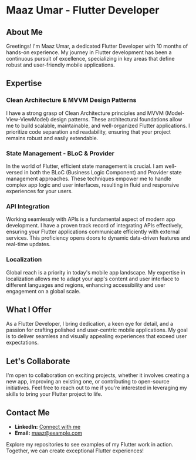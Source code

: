 # Maaz Umar - Flutter Developer

## About Me

Greetings! I'm Maaz Umar, a dedicated Flutter Developer with 10 months of hands-on experience. My journey in Flutter development has been a continuous pursuit of excellence, specializing in key areas that define robust and user-friendly mobile applications.

## Expertise

### Clean Architecture & MVVM Design Patterns

I have a strong grasp of Clean Architecture principles and MVVM (Model-View-ViewModel) design patterns. These architectural foundations allow me to build scalable, maintainable, and well-organized Flutter applications. I prioritize code separation and readability, ensuring that your project remains robust and easily extendable.

### State Management - BLoC & Provider

In the world of Flutter, efficient state management is crucial. I am well-versed in both the BLoC (Business Logic Component) and Provider state management approaches. These techniques empower me to handle complex app logic and user interfaces, resulting in fluid and responsive experiences for your users.

### API Integration

Working seamlessly with APIs is a fundamental aspect of modern app development. I have a proven track record of integrating APIs effectively, ensuring your Flutter applications communicate efficiently with external services. This proficiency opens doors to dynamic data-driven features and real-time updates.

### Localization

Global reach is a priority in today's mobile app landscape. My expertise in localization allows me to adapt your app's content and user interface to different languages and regions, enhancing accessibility and user engagement on a global scale.

## What I Offer

As a Flutter Developer, I bring dedication, a keen eye for detail, and a passion for crafting polished and user-centric mobile applications. My goal is to deliver seamless and visually appealing experiences that exceed user expectations.

## Let's Collaborate

I'm open to collaboration on exciting projects, whether it involves creating a new app, improving an existing one, or contributing to open-source initiatives. Feel free to reach out to me if you're interested in leveraging my skills to bring your Flutter project to life.

## Contact Me

- **LinkedIn:** [Connect with me](https://www.linkedin.com/in/maazumar)
- **Email:** [maaz@example.com](mailto:maaz@example.com)

Explore my repositories to see examples of my Flutter work in action. Together, we can create exceptional Flutter experiences!

<!--
MaazU-Dev/MaazU-Dev is a ✨ special ✨ repository because its README.md (this file) appears on your GitHub profile.
You can click the Preview link to take a look at your changes.
-->
